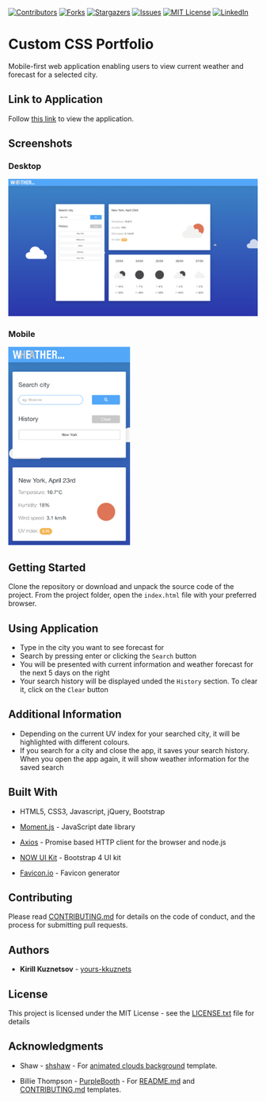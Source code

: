 [contributors-shield]: https://img.shields.io/github/contributors/yours-kkuznets/Wheather-Forecast.svg?style=flat-square
[contributors-url]: https://github.com/yours-kkuznets/Wheather-Forecast/graphs/contributors
[forks-shield]: https://img.shields.io/github/forks/yours-kkuznets/Wheather-Forecast.svg?style=flat-square
[forks-url]: https://github.com/othneildrew/yours-kkuznets/Wheather-Forecast/network/members
[stars-shield]: https://img.shields.io/github/stars/yours-kkuznets/Wheather-Forecast.svg?style=flat-square
[stars-url]: https://github.com/yours-kkuznets/Wheather-Forecast/stargazers
[issues-shield]: https://img.shields.io/github/issues/yours-kkuznets/Wheather-Forecast.svg?style=flat-square
[issues-url]: https://github.com/yours-kkuznets/Wheather-Forecast/issues
[license-shield]: https://img.shields.io/github/license/yours-kkuznets/Wheather-Forecast.svg?style=flat-square
[license-url]: https://github.com/yours-kkuznets/Wheather-Forecast/blob/master/LICENSE.txt
[linkedin-shield]: https://img.shields.io/badge/-LinkedIn-black.svg?style=flat-square&logo=linkedin&colorB=555
[linkedin-url]: https://linkedin.com/in/yourskkuznets

[![Contributors][contributors-shield]][contributors-url] [![Forks][forks-shield]][forks-url] [![Stargazers][stars-shield]][stars-url] [![Issues][issues-shield]][issues-url] [![MIT License][license-shield]][license-url] [![LinkedIn][linkedin-shield]][linkedin-url]

# Custom CSS Portfolio

Mobile-first web application enabling users to view current weather and forecast for a selected city.

## Link to Application

Follow [this link](https://yours-kkuznets.github.io/Wheather-Forecast/) to view the application.

## Screenshots

### Desktop

<img src="assets/img/desktop.png" alt="Custom CSS portfolio website desktop screenshot"/>

### Mobile

<img src="assets/img/mobile.png" height="400" alt="Custom CSS portfolio website mobile screenshot"/>

## Getting Started

Clone the repository or download and unpack the source code of the project. From the project folder, open the `index.html` file with your preferred browser.

## Using Application

- Type in the city you want to see forecast for
- Search by pressing enter or clicking the `Search` button
- You will be presented with current information and weather forecast for the next 5 days on the right
- Your search history will be displayed unded the `History` section. To clear it, click on the `Clear` button

## Additional Information

- Depending on the current UV index for your searched city, it will be highlighted with different colours.
- If you search for a city and close the app, it saves your search history. When you open the app again, it will show weather information for the saved search

## Built With

- HTML5, CSS3, Javascript, jQuery, Bootstrap

- [Moment.js](https://momentjs.com/) - JavaScript date library

- [Axios](https://github.com/axios/axios) - Promise based HTTP client for the browser and node.js

- [NOW UI Kit](https://demos.creative-tim.com/now-ui-kit/index.html) - Bootstrap 4 UI kit

- [Favicon.io](https://favicon.io/) - Favicon generator

## Contributing

Please read [CONTRIBUTING.md](https://github.com/yours-kkuznets/Wheather-Forecast/blob/master/CONTRIBUTING.md) for details on the code of conduct, and the process for submitting pull requests.

## Authors

- **Kirill Kuznetsov** - [yours-kkuznets](https://github.com/yours-kkuznets)

## License

This project is licensed under the MIT License - see the [LICENSE.txt](https://github.com/yours-kkuznets/Wheather-Forecast/blob/master/LICENSE.txt) file for details

## Acknowledgments

- Shaw - [shshaw](https://codepen.io/shshaw) - For [animated clouds background](https://codepen.io/shshaw/pen/DxJka) template.

* Billie Thompson - [PurpleBooth](https://gist.github.com/PurpleBooth) - For [README.md](https://gist.github.com/PurpleBooth/109311bb0361f32d87a2) and [CONTRIBUTING.md](https://gist.github.com/PurpleBooth/b24679402957c63ec426) templates.
